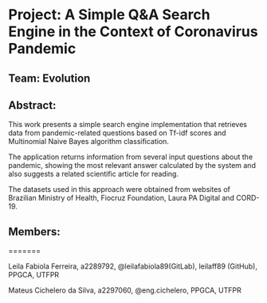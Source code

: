 # Project: A Simple Q&A Search Engine in the Context of Coronavirus Pandemic

## Team: Evolution

## Abstract: 
This work presents a simple search engine implementation that retrieves data from pandemic-related questions based on Tf-idf scores and Multinomial Naive Bayes algorithm classification.

The application returns information from several input questions about the pandemic, showing the most relevant answer calculated by the system and also suggests a related scientific article for reading. 

The datasets used in this approach were obtained from websites of Brazilian Ministry of Health, Fiocruz Foundation, Laura PA Digital and CORD-19.


## Members: 
=======

Leila Fabiola Ferreira, a2289792, @leilafabiola89(GitLab), leilaff89 (GitHub), PPGCA, UTFPR

Mateus Cichelero da Silva, a2297060, @eng.cichelero, PPGCA, UTFPR
